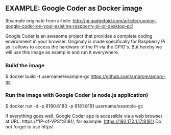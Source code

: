  

## EXAMPLE: Google Coder as Docker image

(Example originate from article: http://pi.gadgetoid.com/article/running-google-coder-on-your-existing-raspberry-pi-or-desktop-pc)

Google Coder is an awesome project that provides a complete coding environment in your browser. Originaly is made specifically for Raspberry Pi as it allows to access the hardware of the Pi via the GPIO's. But hereby we will use this image as examp
le and run it everywhere.

### Build the image

$ docker build -t username/example-gc https://github.com/ambrom/ambro-gc

### Run the image with Google Coder (a node.js application)

$ docker run -d -p 8180:8180 -p 8181:8181 username/example-gc

If everything goes well, Google Coder app is accessible  via a web browser at URL: https://"IP-of-VPS":8181/, for example: https://192.172.1.17:8181/ Do not forget to use https!
